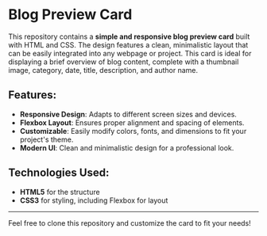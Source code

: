 # Blog Preview Card

This repository contains a **simple and responsive blog preview card** built with HTML and CSS. The design features a clean, minimalistic layout that can be easily integrated into any webpage or project. This card is ideal for displaying a brief overview of blog content, complete with a thumbnail image, category, date, title, description, and author name.

## Features:
- **Responsive Design**: Adapts to different screen sizes and devices.
- **Flexbox Layout**: Ensures proper alignment and spacing of elements.
- **Customizable**: Easily modify colors, fonts, and dimensions to fit your project's theme.
- **Modern UI**: Clean and minimalistic design for a professional look.

## Technologies Used:
- **HTML5** for the structure
- **CSS3** for styling, including Flexbox for layout

---

Feel free to clone this repository and customize the card to fit your needs!
